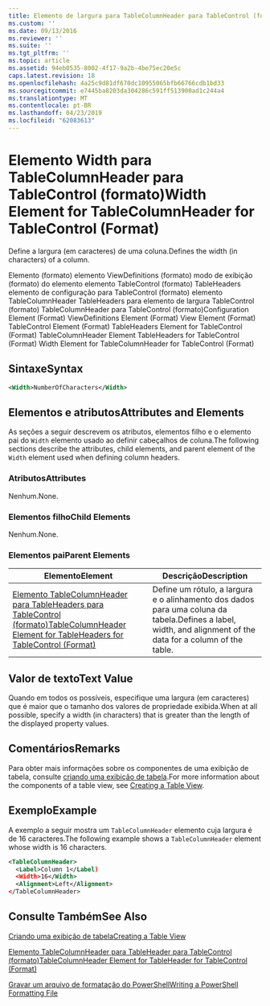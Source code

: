 ```yaml
---
title: Elemento de largura para TableColumnHeader para TableControl (formato) | Microsoft Docs
ms.custom: ''
ms.date: 09/13/2016
ms.reviewer: ''
ms.suite: ''
ms.tgt_pltfrm: ''
ms.topic: article
ms.assetid: 94eb0535-8002-4f17-9a2b-4be75ec20e5c
caps.latest.revision: 18
ms.openlocfilehash: 4a25c9d81df670dc10955065bfb66766cdb1bd33
ms.sourcegitcommit: e7445ba8203da304286c591ff513900ad1c244a4
ms.translationtype: MT
ms.contentlocale: pt-BR
ms.lasthandoff: 04/23/2019
ms.locfileid: "62083613"
---
```

# <a name="width-element-for-tablecolumnheader-for-tablecontrol-format"></a><span data-ttu-id="1831c-102">Elemento Width para TableColumnHeader para TableControl (formato)</span><span class="sxs-lookup"><span data-stu-id="1831c-102">Width Element for TableColumnHeader for TableControl (Format)</span></span>

<span data-ttu-id="1831c-103">Define a largura (em caracteres) de uma coluna.</span><span class="sxs-lookup"><span data-stu-id="1831c-103">Defines the width (in characters) of a column.</span></span>

<span data-ttu-id="1831c-104">Elemento (formato) elemento ViewDefinitions (formato) modo de exibição (formato) do elemento elemento TableControl (formato) TableHeaders elemento de configuração para TableControl (formato) elemento TableColumnHeader TableHeaders para elemento de largura TableControl (formato) TableColumnHeader para TableControl (formato)</span><span class="sxs-lookup"><span data-stu-id="1831c-104">Configuration Element (Format) ViewDefinitions Element (Format) View Element (Format) TableControl Element (Format) TableHeaders Element for TableControl (Format) TableColumnHeader Element TableHeaders for TableControl (Format) Width Element for TableColumnHeader for TableControl (Format)</span></span>

## <a name="syntax"></a><span data-ttu-id="1831c-105">Sintaxe</span><span class="sxs-lookup"><span data-stu-id="1831c-105">Syntax</span></span>

```xml
<Width>NumberOfCharacters</Width>
```

## <a name="attributes-and-elements"></a><span data-ttu-id="1831c-106">Elementos e atributos</span><span class="sxs-lookup"><span data-stu-id="1831c-106">Attributes and Elements</span></span>

<span data-ttu-id="1831c-107">As seções a seguir descrevem os atributos, elementos filho e o elemento pai do `Width` elemento usado ao definir cabeçalhos de coluna.</span><span class="sxs-lookup"><span data-stu-id="1831c-107">The following sections describe the attributes, child elements, and parent element of the `Width` element used when defining column headers.</span></span>

### <a name="attributes"></a><span data-ttu-id="1831c-108">Atributos</span><span class="sxs-lookup"><span data-stu-id="1831c-108">Attributes</span></span>

<span data-ttu-id="1831c-109">Nenhum.</span><span class="sxs-lookup"><span data-stu-id="1831c-109">None.</span></span>

### <a name="child-elements"></a><span data-ttu-id="1831c-110">Elementos filho</span><span class="sxs-lookup"><span data-stu-id="1831c-110">Child Elements</span></span>

<span data-ttu-id="1831c-111">Nenhum.</span><span class="sxs-lookup"><span data-stu-id="1831c-111">None.</span></span>

### <a name="parent-elements"></a><span data-ttu-id="1831c-112">Elementos pai</span><span class="sxs-lookup"><span data-stu-id="1831c-112">Parent Elements</span></span>

|<span data-ttu-id="1831c-113">Elemento</span><span class="sxs-lookup"><span data-stu-id="1831c-113">Element</span></span>|<span data-ttu-id="1831c-114">Descrição</span><span class="sxs-lookup"><span data-stu-id="1831c-114">Description</span></span>|
|-------------|-----------------|
|[<span data-ttu-id="1831c-115">Elemento TableColumnHeader para TableHeaders para TableControl (formato)</span><span class="sxs-lookup"><span data-stu-id="1831c-115">TableColumnHeader Element for TableHeaders for TableControl (Format)</span></span>](./tablecolumnheader-element-format.md)|<span data-ttu-id="1831c-116">Define um rótulo, a largura e o alinhamento dos dados para uma coluna da tabela.</span><span class="sxs-lookup"><span data-stu-id="1831c-116">Defines a label, width, and alignment of the data for a column of the table.</span></span>|

## <a name="text-value"></a><span data-ttu-id="1831c-117">Valor de texto</span><span class="sxs-lookup"><span data-stu-id="1831c-117">Text Value</span></span>

<span data-ttu-id="1831c-118">Quando em todos os possíveis, especifique uma largura (em caracteres) que é maior que o tamanho dos valores de propriedade exibida.</span><span class="sxs-lookup"><span data-stu-id="1831c-118">When at all possible, specify a width (in characters) that is greater than the length of the displayed property values.</span></span>

## <a name="remarks"></a><span data-ttu-id="1831c-119">Comentários</span><span class="sxs-lookup"><span data-stu-id="1831c-119">Remarks</span></span>

<span data-ttu-id="1831c-120">Para obter mais informações sobre os componentes de uma exibição de tabela, consulte [criando uma exibição de tabela](./creating-a-table-view.md).</span><span class="sxs-lookup"><span data-stu-id="1831c-120">For more information about the components of a table view, see [Creating a Table View](./creating-a-table-view.md).</span></span>

## <a name="example"></a><span data-ttu-id="1831c-121">Exemplo</span><span class="sxs-lookup"><span data-stu-id="1831c-121">Example</span></span>

<span data-ttu-id="1831c-122">A exemplo a seguir mostra um `TableColumnHeader` elemento cuja largura é de 16 caracteres.</span><span class="sxs-lookup"><span data-stu-id="1831c-122">The following example shows a `TableColumnHeader` element whose width is 16 characters.</span></span>

```xml
<TableColumnHeader>
  <Label>Column 1</Label)
  <Width>16</Width>
  <Alignment>Left</Alignment>
</TableColumnHeader>
```

## <a name="see-also"></a><span data-ttu-id="1831c-123">Consulte Também</span><span class="sxs-lookup"><span data-stu-id="1831c-123">See Also</span></span>

[<span data-ttu-id="1831c-124">Criando uma exibição de tabela</span><span class="sxs-lookup"><span data-stu-id="1831c-124">Creating a Table View</span></span>](./creating-a-table-view.md)

[<span data-ttu-id="1831c-125">Elemento TableColumnHeader para TableHeader para TableControl (formato)</span><span class="sxs-lookup"><span data-stu-id="1831c-125">TableColumnHeader Element for TableHeader for TableControl (Format)</span></span>](./tablecolumnheader-element-format.md)

[<span data-ttu-id="1831c-126">Gravar um arquivo de formatação do PowerShell</span><span class="sxs-lookup"><span data-stu-id="1831c-126">Writing a PowerShell Formatting File</span></span>](./writing-a-powershell-formatting-file.md)
